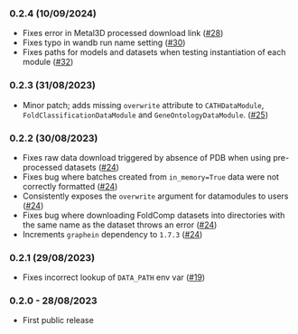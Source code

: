 ### 0.2.4 (10/09/2024)

* Fixes error in Metal3D processed download link ([#28](https://github.com/a-r-j/ProteinWorkshop/pull/28))
* Fixes typo in wandb run name setting ([#30](https://github.com/a-r-j/ProteinWorkshop/pull/30))
* Fixes paths for models and datasets when testing instantiation of each module ([#32](https://github.com/a-r-j/ProteinWorkshop/pull/32))

### 0.2.3 (31/08/2023)

* Minor patch; adds missing `overwrite` attribute to `CATHDataModule`, `FoldClassificationDataModule` and `GeneOntologyDataModule`. ([#25](https://github.com/a-r-j/ProteinWorkshop/pull/25))


### 0.2.2 (30/08/2023)

* Fixes raw data download triggered by absence of PDB when using pre-processed datasets ([#24](https://github.com/a-r-j/ProteinWorkshop/pull/24))
* Fixes bug where batches created from `in_memory=True` data were not correctly formatted ([#24](https://github.com/a-r-j/ProteinWorkshop/pull/24))
* Consistently exposes the `overwrite` argument for datamodules to users ([#24](https://github.com/a-r-j/ProteinWorkshop/pull/24))
* Fixes bug where downloading FoldComp datasets into directories with the same name as the dataset throws an error ([#24](https://github.com/a-r-j/ProteinWorkshop/pull/24))
* Increments `graphein` dependency to `1.7.3` ([#24](https://github.com/a-r-j/ProteinWorkshop/pull/24))

### 0.2.1 (29/08/2023)

* Fixes incorrect lookup of `DATA_PATH` env var ([#19](https://github.com/a-r-j/ProteinWorkshop/pull/19))

### 0.2.0 - 28/08/2023

* First public release
